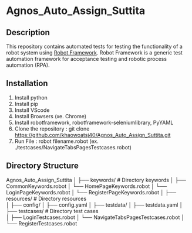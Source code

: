 # Agnos_Auto_Assign_Suttita

## Description
This repository contains automated tests for testing the functionality of a robot system using [Robot Framework](https://robotframework.org/). Robot Framework is a generic test automation framework for acceptance testing and robotic process automation (RPA).


## Installation

1. Install python
2. Install pip
3. Install VScode
4. Install Browsers (xe. Chrome)
5. Install robotframework, robotframework-seleniumlibrary, PyYAML
6. Clone the repository : git clone https://github.com/khaowoatsj40/Agnos_Auto_Assign_Suttita.git
7. Run File : robot filename.robot (ex. ./testcases/NavigateTabsPagesTestcases.robot)


## Directory Structure
Agnos_Auto_Assign_Suttita
│
├── keywords/                    # Directory keywords
│   ├── CommonKeywords.robot
│   └── HomePageKeywords.robot
│   └── LoginPageKeywords.robot
│   └── RegisterPageKeywords.robot
│
├── resources/                   # Directory resources    
│   ├── config/
│       ├── config.yaml
│   ├── testdata/
│       ├── testdata.yaml
│
├── testcases/                   # Directory test cases    
│   ├── LoginTestcases.robot
│   └── NavigateTabsPagesTestcases.robot
│   └── RegisterTestcases.robot
